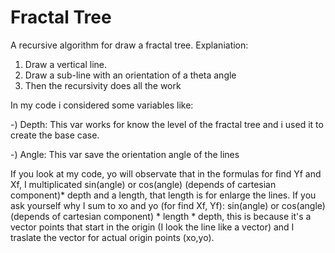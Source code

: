 # Fractal Tree
A recursive  algorithm for draw a fractal tree.
Explaniation:
1) Draw a vertical line.
2) Draw a sub-line with an orientation of a theta angle
3) Then the recursivity does all the work

In my code i considered some variables like:

-) Depth: This var works for know the level of the fractal tree and i used it to create the base case.

-) Angle: This var save the orientation angle of the lines

If you look at my code, yo will observate that in the formulas for find Yf and Xf, I multiplicated sin(angle) or cos(angle) (depends of cartesian component)* depth and a length, that length is for enlarge the lines. If you ask yourself why I sum to xo and yo (for find Xf, Yf): sin(angle) or cos(angle) (depends of cartesian component) * length * depth, this is because it's a vector points that start in the origin  (I look the line like a vector) and I traslate the vector for actual origin points (xo,yo).
